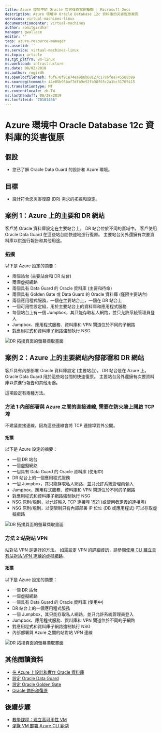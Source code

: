 ```yaml
---
title: Azure 環境中的 Oracle 災害復原案例概觀 | Microsoft Docs
description: Azure 環境中 Oracle Database 12c 資料庫的災害復原案例
services: virtual-machines-linux
documentationcenter: virtual-machines
author: romitgirdhar
manager: gwallace
editor: ''
tags: azure-resource-manager
ms.assetid: ''
ms.service: virtual-machines-linux
ms.topic: article
ms.tgt_pltfrm: vm-linux
ms.workload: infrastructure
ms.date: 08/02/2018
ms.author: rogirdh
ms.openlocfilehash: f6f678f91e74ea9b0b68127c1786fee745508b99
ms.sourcegitcommit: 44e85b95baf7dfb9e92fb38f03c2a1bc31765415
ms.translationtype: MT
ms.contentlocale: zh-TW
ms.lasthandoff: 08/28/2019
ms.locfileid: "70101466"
---
```

# <a name="disaster-recovery-for-an-oracle-database-12c-database-in-an-azure-environment"></a>Azure 環境中 Oracle Database 12c 資料庫的災害復原

## <a name="assumptions"></a>假設

- 您已了解 Oracle Data Guard 的設計和 Azure 環境。


## <a name="goals"></a>目標
- 設計符合您災害復原 (DR) 需求的拓撲和設定。

## <a name="scenario-1-primary-and-dr-sites-on-azure"></a>案例 1：Azure 上的主要和 DR 網站

客戶將 Oracle 資料庫設定在主要站台上。 DR 站台位於不同的區域中。 客戶使用 Oracle Data Guard 在這些站台間快速地進行復原。 主要站台另外還擁有次要資料庫以供進行報告和其他用途。 

### <a name="topology"></a>拓撲

以下是 Azure 設定的摘要：

- 兩個站台 (主要站台和 DR 站台)
- 兩個虛擬網路
- 兩個具有 Data Guard 的 Oracle 資料庫 (主要和待命)
- 兩個具有 Golden Gate 或 Data Guard 的 Oracle 資料庫 (僅限主要站台)
- 兩個應用程式服務，一個在主要站台上，一個在 DR 站台上
- 一個可用性設定組，用於主要站台上的資料庫和應用程式服務
- 每個站台上有一個 Jumpbox，其只能存取私人網路，並只允許系統管理員登入
- Jumpbox、應用程式服務、資料庫和 VPN 閘道位於不同的子網路
- 對應用程式和資料庫子網路強制執行 NSG

![DR 拓撲頁面的螢幕擷取畫面](./media/oracle-disaster-recovery/oracle_topology_01.png)

## <a name="scenario-2-primary-site-on-premises-and-dr-site-on-azure"></a>案例 2：Azure 上的主要網站內部部署和 DR 網站

客戶具有內部部署 Oracle 資料庫設定 (主要站台)。 DR 站台是在 Azure 上。 Oracle Data Guard 用於這些站台間的快速復原。 主要站台另外還擁有次要資料庫以供進行報告和其他用途。 

這項設定有兩種方法。

### <a name="approach-1-direct-connections-between-on-premises-and-azure-requiring-open-tcp-ports-on-the-firewall"></a>方法 1:內部部署與 Azure 之間的直接連線, 需要在防火牆上開啟 TCP 埠 

不建議直接連線，因為這些連線會將 TCP 連接埠對外公開。

#### <a name="topology"></a>拓撲

以下是 Azure 設定的摘要：

- 一個 DR 站台 
- 一個虛擬網路
- 一個具有 Data Guard 的 Oracle 資料庫 (使用中)
- DR 站台上的一個應用程式服務
- 一個 Jumpbox，其只能存取私人網路，並只允許系統管理員登入
- Jumpbox、應用程式服務、資料庫和 VPN 閘道位於不同的子網路
- 對應用程式和資料庫子網路強制執行 NSG
- NSG 原則/規則，以允許輸入 TCP 連接埠 1521 (或使用者定義的連接埠)
- NSG 原則/規則，以便限制只有內部部署 IP 位址 (DB 或應用程式) 可以存取虛擬網路

![DR 拓撲頁面的螢幕擷取畫面](./media/oracle-disaster-recovery/oracle_topology_02.png)

### <a name="approach-2-site-to-site-vpn"></a>方法 2:站對站 VPN
站對站 VPN 是更好的方法。 如需設定 VPN 的詳細資訊，請參閱[使用 CLI 建立具有站對站 VPN 連線的虛擬網路](https://docs.microsoft.com/azure/vpn-gateway/vpn-gateway-howto-site-to-site-resource-manager-cli)。

#### <a name="topology"></a>拓撲

以下是 Azure 設定的摘要：

- 一個 DR 站台 
- 一個虛擬網路 
- 一個具有 Data Guard 的 Oracle 資料庫 (使用中)
- DR 站台上的一個應用程式服務
- 一個 Jumpbox，其只能存取私人網路，並只允許系統管理員登入
- Jumpbox、應用程式服務、資料庫和 VPN 閘道位於不同的子網路
- 對應用程式和資料庫子網路強制執行 NSG
- 內部部署與 Azure 之間的站對站 VPN 連線

![DR 拓撲頁面的螢幕擷取畫面](./media/oracle-disaster-recovery/oracle_topology_03.png)

## <a name="additional-reading"></a>其他閱讀資料

- [在 Azure 上設計和實作 Oracle 資料庫](oracle-design.md)
- [設定 Oracle Data Guard](configure-oracle-dataguard.md)
- [設定 Oracle Golden Gate](configure-oracle-golden-gate.md)
- [Oracle 備份和復原](oracle-backup-recovery.md)


## <a name="next-steps"></a>後續步驟

- [教學課程：建立高可用性 VM](../../linux/create-cli-complete.md)
- [瀏覽 VM 部署 Azure CLI 範例](../../linux/cli-samples.md)

